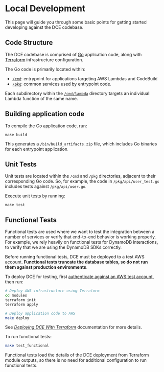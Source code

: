 # Local Development

This page will guide you through some basic points for getting started developing against the DCE codebase.

## Code Structure

The DCE codebase is comprised of [Go](https://golang.org/) application code, along with [Terraform](https://terraform.io) infrastructure configuration.

The Go code is primarily located within:

- [`/cmd`](https://github.com/Optum/dce/tree/master/cmd): entrypoint for applications targeting AWS Lambdas and CodeBuild
- [`/pkg`](https://github.com/Optum/dce/tree/master/pkg): common services used by entrypoint code.

Each subdirectory within the [`/cmd/lambda`](https://github.com/Optum/dce/tree/master/cmd/lambda) directory targets an individual Lambda function of the same name.

## Building application code

To compile the Go application code, run:

```
make build
```

This generates a `/bin/build_artifacts.zip` file, which includes Go binaries for each entrypoint application.

## Unit Tests

Unit tests are located within the `/cmd` and `/pkg` directories, adjacent to their corresponding Go code. So, for example, the code in `/pkg/api/user_test.go` includes tests against `/pkg/api/user.go`.

Execute unit tests by running:

```
make test
``` 

## Functional Tests

Functional tests are used where we want to test the integration between a number of services or verify that end-to-end behavior is working properly. For example, we rely heavily on functional tests for DynamoDB interactions, to verify that we are using the DynamoDB SDKs correctly.

Before running functional tests, DCE must be deployed to a test AWS account. **Functional tests truncate the database tables, so do not run them against production environments.**

To deploy DCE for testing, first [authenticate against an AWS test account](https://docs.aws.amazon.com/cli/latest/userguide/cli-chap-configure.html), then run:

```bash
# Deploy AWS infrastructure using Terraform
cd modules
terraform init
terraform apply

# Deploy application code to AWS
make deploy 
``` 

See [_Deploying DCE With Terraform_](terraform.md#deploying-dce-with-terraform) documentation for more details.

To run functional tests:

```bash
make test_functional
```

Functional tests load the details of the DCE deployment from Terraform module outputs, so there is no need for additional configuration to run functional tests.